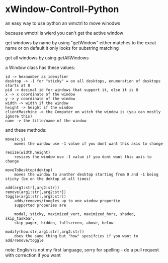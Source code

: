 # xWindow-Controll-Python

an easy way to use python an wmctrl to move winodws

because wmctrl is wierd you can't get the active window

get windows by name by using "getWindow"
    either matches to the excat name
    or on default it only looks for substring matching

get all windows by using getAllWindows

a Window class has these values:

    id -> hexnumber as idenifier
    desktop -> -1 for "sticky" = on all desktops, enumeration of desktops starts at 0
    pid -> decimal id for windows that support it, else it is 0
    x -> x coordinate of the window
    y -> y coordinate of the window
    width -> width if the window
    height -> height if the window
    clientMaschine -> the Computer on witch the window is (you can mostly ignore this)
    name -> the title/name of the window

and these methods:

    move(x,y)
        moves the window use -1 value if you dont want this axis to change

    resize(width,height)
        resizes the window use -1 value if you dont want this axis to change
    
    moveToDesktop(dektop)
        moves the window to another desktop starting from 0 and -1 being sticky (be on the dektop at all times)

    add(arg1:str[,arg2:str])
    remove(arg1:str[,arg2:str])
    toggle(arg1:str[,arg2:str])
        adds/removes/toogles up to one window propertie
        supported properies are

        modal, sticky, maximized_vert, maximized_horz, shaded, skip_taskbar, 
        skip_pager, hidden, fullscreen, above, below

    modify(how:str,arg1:str[,arg2:str])
        does the same thing but "how" spesifcies if you want to add/remove/toggle

note: English is not my first language, sorry for spelling - do a pull request with correction if you want
